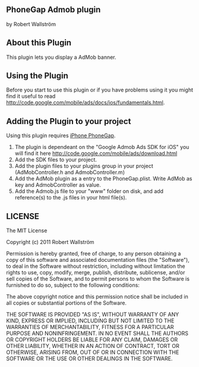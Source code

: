## PhoneGap Admob plugin ##
by Robert Wallström

## About this Plugin ##

This plugin lets you display a AdMob banner.

## Using the Plugin ##
Before you start to use this plugin or if you have problems using it you might find it useful to read http://code.google.com/mobile/ads/docs/ios/fundamentals.html.

## Adding the Plugin to your project ##

Using this plugin requires [iPhone PhoneGap](http://github.com/phonegap/phonegap-iphone).

1. The plugin is dependeant on the "Google Admob Ads SDK for iOS" you will find it here http://code.google.com/mobile/ads/download.html
2. Add the SDK files to your project.
3. Add the plugin files to your plugins group in your project (AdMobController.h and AdmobController.m)
4. Add the AdMob plugin as a entry to the PhoneGap.plist. Write AdMob as key and AdmobController as value.
5. Add the Admob.js file to your "www" folder on disk, and add reference(s) to the .js files in your html file(s).

## LICENSE ##

The MIT License

Copyright (c) 2011 Robert Wallström

Permission is hereby granted, free of charge, to any person obtaining a copy of this software and associated documentation files (the "Software"), to deal in the Software without restriction, including without limitation the rights to use, copy, modify, merge, publish, distribute, sublicense, and/or sell copies of the Software, and to permit persons to whom the Software is furnished to do so, subject to the following conditions:

The above copyright notice and this permission notice shall be included in all copies or substantial portions of the Software.

THE SOFTWARE IS PROVIDED "AS IS", WITHOUT WARRANTY OF ANY KIND, EXPRESS OR IMPLIED, INCLUDING BUT NOT LIMITED TO THE WARRANTIES OF MERCHANTABILITY, FITNESS FOR A PARTICULAR PURPOSE AND NONINFRINGEMENT. IN NO EVENT SHALL THE AUTHORS OR COPYRIGHT HOLDERS BE LIABLE FOR ANY CLAIM, DAMAGES OR OTHER LIABILITY, WHETHER IN AN ACTION OF CONTRACT, TORT OR OTHERWISE, ARISING FROM, OUT OF OR IN CONNECTION WITH THE SOFTWARE OR THE USE OR OTHER DEALINGS IN THE SOFTWARE.


